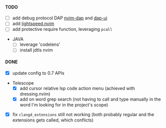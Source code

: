 #### TODO

- [ ] add debug protocol DAP [nvim-dap](https://github.com/mfussenegger/nvim-dap)
      and [dap-ui](https://github.com/rcarriga/nvim-dap-ui)
- [ ] add [lightspeed.nvim](https://github.com/ggandor/lightspeed.nvim)
- [ ] add protective require function, leveraging `pcall`
- JAVA
  - [ ] leverage 'codelens'
  - [ ] install jdtls nvim

#### DONE

- [x] update config to 0.7 APIs
- Telescope
  - [x] add cursor relative lsp code action menu (achieved with dressing.nvim)
  - [x] add on word grep search (not having to call and type manually in the word I'm looking for in the project's scope)
- [x] fix `clangd_extensions` still not working (both probably regular and the extensions gets called,
      which conflicts)
